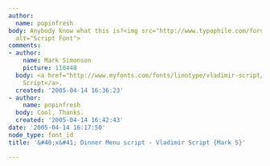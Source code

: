 ```yaml
---
author:
  name: popinfresh
body: Anybody know what this is?<img src="http://www.typophile.com/forums/messages/83/69738.jpg"
  alt="Script Font">
comments:
- author:
    name: Mark Simonson
    picture: 110448
  body: <a href="http://www.myfonts.com/fonts/linotype/vladimir-script/" target="_blank">Vladimir
    Script</a>.
  created: '2005-04-14 16:36:23'
- author:
    name: popinfresh
  body: Cool, Thanks.
  created: '2005-04-14 16:42:43'
date: '2005-04-14 16:17:50'
node_type: font_id
title: '&#40;x&#41; Dinner Menu script - Vladimir Script {Mark S}'

---
```

